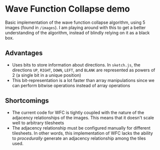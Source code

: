 # Wave Function Collapse demo

Basic implementation of the wave function collapse algorithm, using 5 images (found in `/images`). I am playing around with this to get a better understanding of the algorithm, instead of blindly relying on it as a black box.

## Advantages
* Uses bits to store information about directions. In `sketch.js`, the directions `UP`, `RIGHT`, `DOWN`, `LEFT`, and `BLANK` are represented as powers of 2 (a single bit in a unique position)
* This bit-representation is a lot faster than array manipulations since we can perform bitwise operations instead of array operations

## Shortcomings
* The current code for WFC is tightly coupled with the nature of the adjacency relationships of the images. This means that it doesn't scale well to arbitrary tilesheets
* The adjacency relationship must be configured manually for different tilesheets. In other words, this implementation of WFC lacks the ability to *procedurally* generate an adjacency relationship among the tiles used.